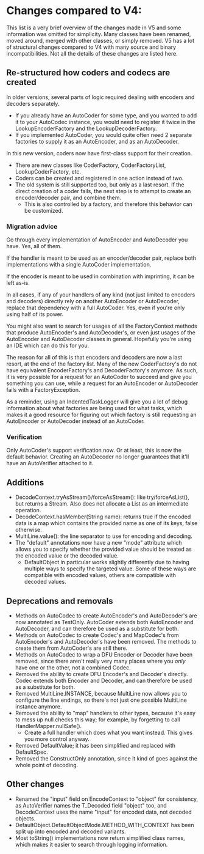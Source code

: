 # Changes compared to V4:

This list is a very brief overview of the changes made in V5 and some information was omitted for simplicity. Many classes have been renamed, moved around, merged with other classes, or simply removed. V5 has a lot of structural changes compared to V4 with many source and binary incompatibilities. Not all the details of these changes are listed here.

## Re-structured how coders and codecs are created

In older versions, several parts of logic required dealing with encoders and decoders separately.
* If you already have an AutoCoder for some type, and you wanted to add it to your AutoCodec instance, you would need to register it twice in the LookupEncoderFactory and the LookupDecoderFactory.
* If you implemented AutoCoder, you would quite often need 2 separate factories to supply it as an AutoEncoder, and as an AutoDecoder.

In this new version, coders now have first-class support for their creation.
* There are new classes like CoderFactory, CoderFactoryList, LookupCoderFactory, etc.
* Coders can be created and registered in one action instead of two.
* The old system is still supported too, but only as a last resort. If the direct creation of a coder fails, the next step is to attempt to create an encoder/decoder pair, and combine them.
	* This is also controlled by a factory, and therefore this behavior can be customized.

### Migration advice

Go through every implementation of AutoEncoder and AutoDecoder you have. Yes, all of them.

If the handler is meant to be used as an encoder/decoder pair, replace both implementations with a single AutoCoder implementation.

If the encoder is meant to be used in combination with imprinting, it can be left as-is.

In all cases, if any of your handlers of any kind (not just limited to encoders and decoders) directly rely on another AutoEncoder or AutoDecoder, replace that dependency with a full AutoCoder. Yes, even if you're only using half of its power.

You might also want to search for usages of all the FactoryContext methods that produce AutoEncoder's and AutoDecoder's, or even just usages of the AutoEncoder and AutoDecoder classes in general. Hopefully you're using an IDE which can do this for you.

The reason for all of this is that encoders and decoders are now a last resort, at the end of the factory list. Many of the new CoderFactory's do not have equivalent EncoderFactory's and DecoderFactory's anymore. As such, it is very possible for a request for an AutoCoder to succeed and give you something you can use, while a request for an AutoEncoder or AutoDecoder fails with a FactoryException.

As a reminder, using an IndentedTaskLogger will give you a lot of debug information about what factories are being used for what tasks, which makes it a good resource for figuring out which factory is still requesting an AutoEncoder or AutoDecoder instead of an AutoCoder.

### Verification

Only AutoCoder's support verification now. Or at least, this is now the default behavior. Creating an AutoDecoder no longer guarantees that it'll have an AutoVerifier attached to it.

## Additions

* DecodeContext.tryAsStream()/forceAsStream(): like try/forceAsList(), but returns a Stream. Also does not allocate a List as an intermediate operation.
* DecodeContext.hasMember(String name): returns true if the encoded data is a map which contains the provided name as one of its keys, false otherwise.
* MultiLine.value(): the line separator to use for encoding and decoding.
* The "default" annotations now have a new "mode" attribute which allows you to specify whether the provided value should be treated as the encoded value or the decoded value.
	* DefaultObject in particular works slightly differently due to having multiple ways to specify the targeted value. Some of these ways are compatible with encoded values, others are compatible with decoded values.

## Deprecations and removals

* Methods on AutoCodec to create AutoEncoder's and AutoDecoder's are now annotated as TestOnly. AutoCoder extends both AutoEncoder and AutoDecoder, and can therefore be used as a substitute for both.
* Methods on AutoCodec to create Codec's and MapCodec's from AutoEncoder's and AutoDecoder's have been removed. The methods to create them from AutoCoder's are still there.
* Methods on AutoCodec to wrap a DFU Encoder or Decoder have been removed, since there aren't really very many places where you *only* have one or the other, not a combined Codec.
* Removed the ability to create DFU Encoder's and Decoder's directly. Codec extends both Encoder and Decoder, and can therefore be used as a substitute for both.
* Removed MultiLine.INSTANCE, because MultiLine now allows you to configure the line endings, so there's not just one possible MultiLine instance anymore.
* Removed the ability to "map" handlers to other types, because it's easy to mess up null checks this way; for example, by forgetting to call HandlerMapper.nullSafe().
	* Create a full handler which does what you want instead. This gives you more control anyway.
* Removed DefaultValue; it has been simplified and replaced with DefaultSpec.
* Removed the ConstructOnly annotation, since it kind of goes against the whole point of decoding.

## Other changes

* Renamed the "input" field on EncodeContext to "object" for consistency, as AutoVerifier names the T_Decoded field "object" too, and DecodeContext uses the name "input" for encoded data, not decoded objects.
* DefaultObject.DefaultObjectMode.METHOD_WITH_CONTEXT has been split up into encoded and decoded variants.
* Most toString() implementations now return simplified class names, which makes it easier to search through logging information.